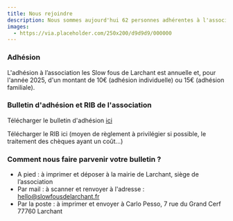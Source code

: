 ```yaml
---
title: Nous rejoindre
description: Nous sommes aujourd'hui 62 personnes adhérentes à l'association.
images:
  - https://via.placeholder.com/250x200/d9d9d9/000000
---
```

### Adhésion

L'adhésion à l’association les Slow fous de Larchant est annuelle et, pour l'année 2025, d'un montant  de 10€ (adhésion individuelle) ou 15€ (adhésion familiale).

### Bulletin d'adhésion et RIB de l'association

Télécharger le bulletin d'adhésion [ici](/pdf/adhesion2025.pdf)

Télécharger le RIB ici (moyen de règlement à privilégier si possible, le traitement des chèques ayant un coût...)

### Comment nous faire parvenir votre bulletin ?

- A pied  : à imprimer et déposer à la mairie de Larchant, siège de l’association
- Par mail : à scanner et renvoyer à l'adresse : [hello@slowfousdelarchant.fr](hello@slowfousdelarchant.fr) 
- Par la poste : à imprimer et envoyer à Carlo Pesso, 7 rue du Grand Cerf 77760 Larchant
